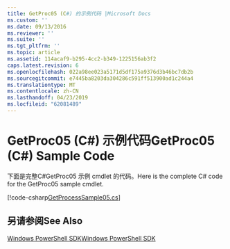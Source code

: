 ```yaml
---
title: GetProc05 (C#) 的示例代码 |Microsoft Docs
ms.custom: ''
ms.date: 09/13/2016
ms.reviewer: ''
ms.suite: ''
ms.tgt_pltfrm: ''
ms.topic: article
ms.assetid: 114acaf9-b295-4cc2-b349-1225156ab3f2
caps.latest.revision: 6
ms.openlocfilehash: 022a98ee023a5171d5df175a9376d3b46bc7db2b
ms.sourcegitcommit: e7445ba8203da304286c591ff513900ad1c244a4
ms.translationtype: MT
ms.contentlocale: zh-CN
ms.lasthandoff: 04/23/2019
ms.locfileid: "62081489"
---
```

# <a name="getproc05-c-sample-code"></a><span data-ttu-id="daa4a-102">GetProc05 (C#) 示例代码</span><span class="sxs-lookup"><span data-stu-id="daa4a-102">GetProc05 (C#) Sample Code</span></span>

<span data-ttu-id="daa4a-103">下面是完整C#GetProc05 示例 cmdlet 的代码。</span><span class="sxs-lookup"><span data-stu-id="daa4a-103">Here is the complete C# code for the GetProc05 sample cmdlet.</span></span>

[!code-csharp[GetProcessSample05.cs](../../powershell-sdk-samples/SDK-2.0/csharp/GetProcessSample05/GetProcessSample05.cs#L11-L411 "GetProcessSample05.cs")]

## <a name="see-also"></a><span data-ttu-id="daa4a-104">另请参阅</span><span class="sxs-lookup"><span data-stu-id="daa4a-104">See Also</span></span>

[<span data-ttu-id="daa4a-105">Windows PowerShell SDK</span><span class="sxs-lookup"><span data-stu-id="daa4a-105">Windows PowerShell SDK</span></span>](../windows-powershell-reference.md)
